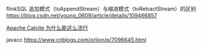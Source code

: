 flinkSQL 追加模式（toAppendStream）与缩进模式（toRetractStream）的区别
https://blog.csdn.net/young_0609/article/details/109466857


[Apache Calcite 为什么能这么流行](https://zhuanlan.zhihu.com/p/67560995)


javacc
https://www.cnblogs.com/orlion/p/7096645.html
